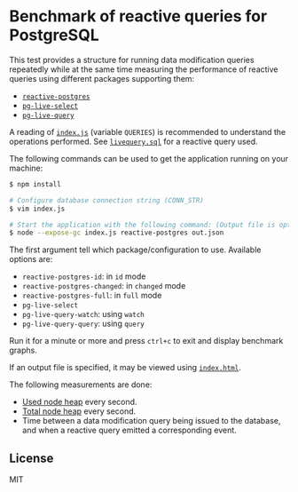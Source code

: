 # Benchmark of reactive queries for PostgreSQL

This test provides a structure for running data modification queries repeatedly while
at the same time measuring the performance of reactive queries using different packages supporting them:
 * [`reactive-postgres`](https://github.com/tozd/node-reactive-postgres)
 * [`pg-live-select`](https://github.com/numtel/pg-live-select)
 * [`pg-live-query`](https://github.com/nothingisdead/pg-live-query)

A reading of [`index.js`](./index.js) (variable `QUERIES`) is recommended to understand the operations
performed. See [`livequery.sql`](reactivequery.sql) for a reactive query used.

The following commands can be used to get the application running on your machine:

```bash
$ npm install

# Configure database connection string (CONN_STR)
$ vim index.js

# Start the application with the following command: (Output file is optional)
$ node --expose-gc index.js reactive-postgres out.json
```

The first argument tell which package/configuration to use. Available options are:
* `reactive-postgres-id`: in `id` mode
* `reactive-postgres-changed`: in `changed` mode
* `reactive-postgres-full`: in `full` mode
* `pg-live-select`
* `pg-live-query-watch`: using `watch`
* `pg-live-query-query`: using `query`

Run it for a minute or more and press `ctrl+c` to exit and display benchmark graphs.

If an output file is specified, it may be viewed using [`index.html`](./index.html).

The following measurements are done:
* [Used node heap](https://nodejs.org/api/process.html#process_process_memoryusage) every second.
* [Total node heap](https://nodejs.org/api/process.html#process_process_memoryusage) every second.
* Time between a data modification query being issued to the database, and when a reactive
  query emitted a corresponding event.

## License

MIT
